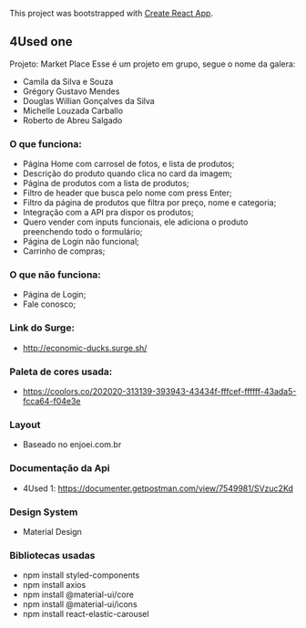 This project was bootstrapped with [Create React App](https://github.com/facebook/create-react-app).

## 4Used one

Projeto: Market Place
Esse é um projeto em grupo, segue o nome da galera:
 
 - Camila da Silva e Souza
  - Grégory Gustavo Mendes
  - Douglas Willian Gonçalves da Silva
  - Michelle Louzada Carballo
  - Roberto de Abreu Salgado

### O que funciona:

- Página Home com carrosel de fotos, e lista de produtos;
- Descrição do produto quando clica no card da imagem;
- Página de produtos com a lista de produtos;
- Filtro de header que busca pelo nome com press Enter;
- Filtro da página de produtos que filtra por preço, nome e categoria;
- Integração com a API pra dispor os produtos;
- Quero vender com inputs funcionais, ele adiciona o produto preenchendo todo o formulário;
- Página de Login não funcional;
- Carrinho de compras;

### O que não funciona:

- Página de Login;
- Fale conosco;

### Link do Surge:

- http://economic-ducks.surge.sh/


### Paleta de cores usada:

- https://coolors.co/202020-313139-393943-43434f-fffcef-ffffff-43ada5-fcca64-f04e3e

### Layout

- Baseado no enjoei.com.br

### Documentação da Api

- 4Used 1:  https://documenter.getpostman.com/view/7549981/SVzuc2Kd

### Design System

- Material Design

### Bibliotecas usadas

- npm install styled-components
- npm install axios
- npm install @material-ui/core
- npm install @material-ui/icons
- npm install react-elastic-carousel

